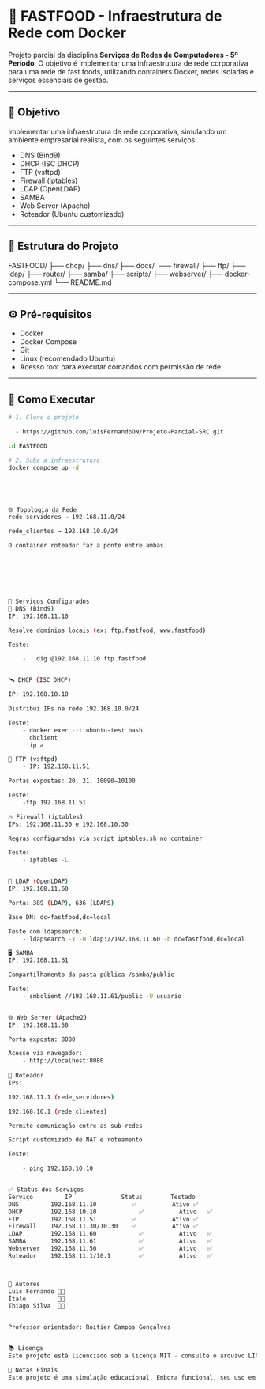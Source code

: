 # 🚀 FASTFOOD - Infraestrutura de Rede com Docker

Projeto parcial da disciplina **Serviços de Redes de Computadores - 5º Período**. O objetivo é implementar uma infraestrutura de rede corporativa para uma rede de fast foods, utilizando containers Docker, redes isoladas e serviços essenciais de gestão.

---

## 📌 Objetivo

Implementar uma infraestrutura de rede corporativa, simulando um ambiente empresarial realista, com os seguintes serviços:

- DNS (Bind9)
- DHCP (ISC DHCP)
- FTP (vsftpd)
- Firewall (iptables)
- LDAP (OpenLDAP)
- SAMBA
- Web Server (Apache)
- Roteador (Ubuntu customizado)

---

## 🧱 Estrutura do Projeto


FASTFOOD/ 
  ├── dhcp/ 
  ├── dns/ 
  ├── docs/ 
  ├── firewall/ 
  ├── ftp/ 
  ├── ldap/ 
  ├── router/ 
  ├── samba/ 
  ├── scripts/ 
  ├── webserver/ 
  ├── docker-compose.yml 
  └── README.md


---

## ⚙️ Pré-requisitos

- Docker
- Docker Compose
- Git
- Linux (recomendado Ubuntu)
- Acesso root para executar comandos com permissão de rede

---

## 🧪 Como Executar

```bash
# 1. Clone o projeto

  - https://github.com/luisFernandoON/Projeto-Parcial-SRC.git

cd FASTFOOD

# 2. Suba a infraestrutura
docker compose up -d





🌐 Topologia da Rede
rede_servidores → 192.168.11.0/24

rede_clientes → 192.168.10.0/24

O container roteador faz a ponte entre ambas.







🧰 Serviços Configurados
🧭 DNS (Bind9)
IP: 192.168.11.10

Resolve domínios locais (ex: ftp.fastfood, www.fastfood)

Teste:

    -   dig @192.168.11.10 ftp.fastfood


🛰 DHCP (ISC DHCP)

IP: 192.168.10.10

Distribui IPs na rede 192.168.10.0/24

Teste:
    - docker exec -it ubuntu-test bash
      dhclient
      ip a

📁 FTP (vsftpd)
    - IP: 192.168.11.51

Portas expostas: 20, 21, 10090–10100

Teste:
    -ftp 192.168.11.51

🔥 Firewall (iptables)
IPs: 192.168.11.30 e 192.168.10.30

Regras configuradas via script iptables.sh no container

Teste:
    - iptables -L


🔐 LDAP (OpenLDAP)
IP: 192.168.11.60

Porta: 389 (LDAP), 636 (LDAPS)

Base DN: dc=fastfood,dc=local

Teste com ldapsearch:
    - ldapsearch -x -H ldap://192.168.11.60 -b dc=fastfood,dc=local

🖥 SAMBA
IP: 192.168.11.61

Compartilhamento da pasta pública /samba/public

Teste:
    - smbclient //192.168.11.61/public -U usuario


🌐 Web Server (Apache2)
IP: 192.168.11.50

Porta exposta: 8080

Acesse via navegador:
    - http://localhost:8080
    
🌉 Roteador
IPs:

192.168.11.1 (rede_servidores)

192.168.10.1 (rede_clientes)

Permite comunicação entre as sub-redes

Script customizado de NAT e roteamento

Teste:

    - ping 192.168.10.10


✅ Status dos Serviços
Serviço	        IP	            Status	      Testado
DNS	        192.168.11.10	       ✅          Ativo	✅
DHCP	    192.168.10.10	         ✅          Ativo	✅
FTP	        192.168.11.51	       ✅          Ativo	✅
Firewall	192.168.11.30/10.30	   ✅          Ativo	✅
LDAP	    192.168.11.60	         ✅          Ativo	✅
SAMBA	    192.168.11.61	         ✅          Ativo	✅
Webserver	192.168.11.50	         ✅          Ativo	✅
Roteador	192.168.11.1/10.1	     ✅          Ativo	✅



📄 Autores
Luis Fernando 👨‍💻
Ítalo         👨‍💻
Thiago Silva  👨‍💻


Professor orientador: Roitier Campos Gonçalves


📚 Licença
Este projeto está licenciado sob a licença MIT - consulte o arquivo LICENSE para mais detalhes.

🧠 Notas Finais
Este projeto é uma simulação educacional. Embora funcional, seu uso em produção exigiria configurações adicionais de segurança e performance.
